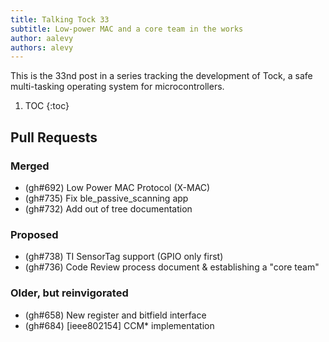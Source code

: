 ```yaml
---
title: Talking Tock 33
subtitle: Low-power MAC and a core team in the works
author: aalevy
authors: alevy
---
```


This is the 33nd post in a series tracking the development of Tock, a safe
multi-tasking operating system for microcontrollers.

1. TOC
{:toc}

## Pull Requests

### Merged

  * (gh#692) Low Power MAC Protocol (X-MAC)
  * (gh#735) Fix ble\_passive\_scanning app
  * (gh#732) Add out of tree documentation

### Proposed

  * (gh#738) TI SensorTag support (GPIO only first)
  * (gh#736) Code Review process document & establishing a "core team"

### Older, but reinvigorated

  * (gh#658) New register and bitfield interface
  * (gh#684) [ieee802154] CCM\* implementation

